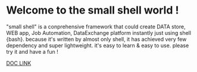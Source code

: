 # Welcome to the small shell world !
"small shell" is a conprehensive framework that could create DATA store, WEB app, Job Automation, DataExchange platform instantly just using shell {bash}. because it's written by almost only shell, it has achieved very few dependency and super lightweight. it's easy to learn & easy to use. please try it and have a fun !

 [DOC LINK](https://www.small-shell.org) 

